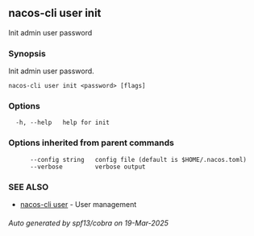 ## nacos-cli user init

Init admin user password

### Synopsis

Init admin user password.

```
nacos-cli user init <password> [flags]
```

### Options

```
  -h, --help   help for init
```

### Options inherited from parent commands

```
      --config string   config file (default is $HOME/.nacos.toml)
      --verbose         verbose output
```

### SEE ALSO

* [nacos-cli user](nacos-cli_user.md)	 - User management

###### Auto generated by spf13/cobra on 19-Mar-2025
